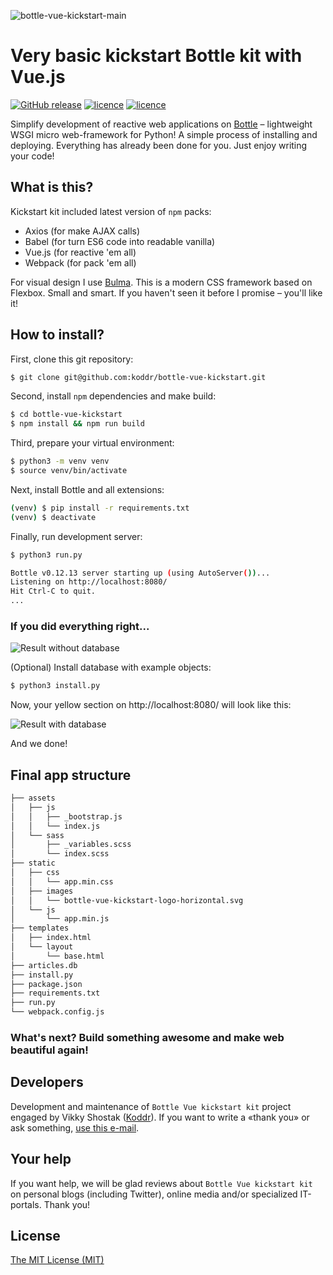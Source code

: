 ![bottle-vue-kickstart-main](https://cloud.githubusercontent.com/assets/11155743/24041455/9fbd99ec-0b1e-11e7-9ba0-a429a28591b0.jpg)

# Very basic kickstart Bottle kit with Vue.js
[![GitHub release](https://img.shields.io/badge/version-0.2.0-brightgreen.svg?style=flat-square)](https://github.com/koddr/bottle-vue-kickstart) [![licence](https://img.shields.io/badge/Python-2.7_or_3.4+-red.svg?style=flat-square)](https://www.python.org/downloads/) [![licence](https://img.shields.io/badge/licence-MIT-blue.svg?style=flat-square)](https://github.com/koddr/bottle-vue-kickstart/blob/master/LICENSE.md)

Simplify development of reactive web applications on [Bottle](http://bottlepy.org/) – lightweight WSGI micro web-framework for Python! A simple process of installing and deploying. Everything has already been done for you. Just enjoy writing your code!

## What is this?

Kickstart kit included latest version of `npm` packs:

* Axios (for make AJAX calls)
* Babel (for turn ES6 code into readable vanilla)
* Vue.js (for reactive 'em all)
* Webpack (for pack 'em all)

For visual design I use [Bulma](https://github.com/jgthms/bulma). This is a modern CSS framework based on Flexbox. Small and smart. If you haven't seen it before I promise – you'll like it!

## How to install?

First, clone this git repository:

```bash
$ git clone git@github.com:koddr/bottle-vue-kickstart.git
```

Second, install `npm` dependencies and make build:

```bash
$ cd bottle-vue-kickstart
$ npm install && npm run build
```

Third, prepare your virtual environment:

```bash
$ python3 -m venv venv
$ source venv/bin/activate
```

Next, install Bottle and all extensions:

```bash
(venv) $ pip install -r requirements.txt
(venv) $ deactivate
```

Finally, run development server:

```bash
$ python3 run.py

Bottle v0.12.13 server starting up (using AutoServer())...
Listening on http://localhost:8080/
Hit Ctrl-C to quit.
...
```

### If you did everything right...

![Result without database](https://cloud.githubusercontent.com/assets/11155743/24055182/24a5a04c-0b50-11e7-89a6-8f5d85c98e08.png)

(Optional) Install database with example objects:

```bash
$ python3 install.py
```

Now, your yellow section on http://localhost:8080/ will look like this:

![Result with database](https://cloud.githubusercontent.com/assets/11155743/24043867/cf79c344-0b29-11e7-8066-8ebd83e68acb.png)

And we done!

## Final app structure

```html
├── assets
│   ├── js
│   │   ├── _bootstrap.js
│   │   └── index.js
│   └── sass
│       ├── _variables.scss
│       └── index.scss
├── static
│   ├── css
│   │   └── app.min.css
│   ├── images
│   │   └── bottle-vue-kickstart-logo-horizontal.svg
│   └── js
│       └── app.min.js
├── templates
│   ├── index.html
│   └── layout
│       └── base.html
├── articles.db
├── install.py
├── package.json
├── requirements.txt
├── run.py
└── webpack.config.js
```

### What's next? Build something awesome and make web beautiful again!

## Developers

Development and maintenance of `Bottle Vue kickstart kit` project engaged by Vikky Shostak ([Koddr](https://koddr.me)). If you want to write a «thank you» or ask something, [use this e-mail](mailto:koddr.me@gmail.com).

## Your help

If you want help, we will be glad reviews about `Bottle Vue kickstart kit` on personal blogs (including Twitter), online media and/or specialized IT-portals. Thank you!

## License

[The MIT License (MIT)](https://github.com/koddr/bottle-vue-kickstart/blob/master/LICENSE.md)
